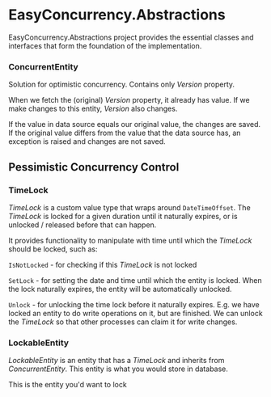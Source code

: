 # EasyConcurrency.Abstractions

EasyConcurrency.Abstractions project provides the essential classes and interfaces 
that form the foundation of the implementation.

### ConcurrentEntity
Solution for optimistic concurrency.
Contains only *Version* property.

When we fetch the (original) *Version* property, it already has value.
If we make changes to this entity, *Version* also changes.

If the value in data source equals our original value, the changes are saved.
If the original value differs from the value that the data source has, an exception is raised and changes are not saved.

## Pessimistic Concurrency Control

### TimeLock
*TimeLock* is a custom value type that wraps around `DateTimeOffset`. The *TimeLock* is locked for a given duration until it naturally expires,
or is unlocked / released before that can happen.

It provides functionality to manipulate with time until which the *TimeLock* should be locked, such as:

`IsNotLocked` - for checking if this *TimeLock* is not locked

`SetLock` - for setting the date and time until which the entity is locked. When the lock naturally expires, 
the entity will be automatically unlocked.

`Unlock` - for unlocking the time lock before it naturally expires.
E.g. we have locked an entity to do write operations on it, but are finished. 
We can unlock the *TimeLock* so that other processes can claim it for write changes.


### LockableEntity
*LockableEntity* is an entity that has a *TimeLock* and inherits from *ConcurrentEntity*.
This entity is what you would store in database.

This is the entity you'd want to lock 